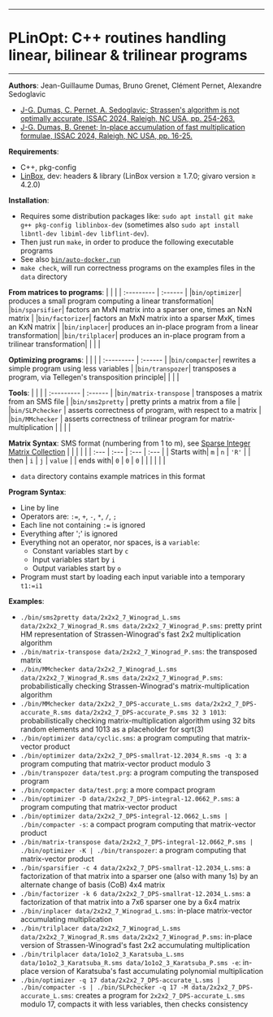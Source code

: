 --------------------------------------------------------------------------------
# PLinOpt: C++ routines handling linear, bilinear & trilinear programs
--------------------------------------------------------------------------------

**Authors**:  Jean-Guillaume Dumas, Bruno Grenet, Clément Pernet, Alexandre Sedoglavic
- [ J-G. Dumas, C. Pernet, A. Sedoglavic; Strassen's algorithm is not optimally accurate, ISSAC 2024, Raleigh, NC USA, pp. 254-263.](https://hal.science/hal-04441653)
- [ J-G. Dumas, B. Grenet; In-place accumulation of fast multiplication formulae, ISSAC 2024, Raleigh, NC USA, pp. 16-25.](https://hal.science/hal-04167499)



**Requirements**:
- C++, pkg-config
- [LinBox](https://linalg.org/), dev: headers & library (LinBox version ≥ 1.7.0; givaro version ≥ 4.2.0)




**Installation**:
- Requires some distribution packages like:
           `sudo apt install git make g++ pkg-config liblinbox-dev`
           (sometimes also `sudo apt install libntl-dev libiml-dev libflint-dev`).
- Then just run `make`, in order to produce the following executable programs
- See also [`bin/auto-docker.run`](https://github.com/jgdumas/plinopt/blob/main/bin/auto-docker.run)
- `make check`, will run correctness programs on the examples files in the `data` directory


**From matrices to programs**:
|  |  |
| :--------- | :------ |
|`bin/optimizer`| produces a small program computing a linear transformation|
|`bin/sparsifier`| factors an MxN matrix into a sparser one, times an NxN matrix |
|`bin/factorizer`| factors an MxN matrix into a sparser MxK, times an KxN matrix |
|`bin/inplacer`| produces an in-place program from a linear transformation|
|`bin/trilplacer`| produces an in-place program from a trilinear transformation|
|  |  |



**Optimizing programs**:
|  |  |
| :--------- | :------ |
|`bin/compacter`| rewrites a simple program using less variables |
|`bin/transpozer`| transposes a program, via Tellegen's transposition principle|
|  |  |



**Tools**:
|  |  |
| :--------- | :------ |
|`bin/matrix-transpose` | transposes a matrix from an SMS file |
|`bin/sms2pretty` | pretty prints a matrix from a file |
|`bin/SLPchecker` | asserts correctness of program, with respect to a matrix |
|`bin/MMchecker` | asserts correctness of trilinear program for matrix-multiplication |
|  |  |



**Matrix Syntax**: SMS format (numbering from 1 to m), see [Sparse Integer Matrix Collection](https://hpac.imag.fr)
|  |  |  |  |
| :--- | :--- | :--- | :--- |
| Starts with| `m` | `n` | `'R'` |
| then | `i` | `j` | `value` |
| ends with| `0` | `0` | `0` |
|  |  |  |  |
- `data` directory contains example matrices in this format




**Program Syntax**:
- Line by line
- Operators are: `:=`, `+`, `-`, `*`, `/`, `;`
- Each line not containing `:=` is ignored
- Everything after ';' is ignored
- Everything not an operator, nor spaces, is a `variable`:
	- Constant variables start by `c`
	- Input variables start by `i`
	- Output variables start by `o`
- Program must start by loading each input variable into a temporary `t1:=i1`


**Examples**:
- `./bin/sms2pretty data/2x2x2_7_Winograd_L.sms data/2x2x2_7_Winograd_R.sms data/2x2x2_7_Winograd_P.sms`: pretty print HM representation of Strassen-Winograd's fast 2x2 multiplication algorithm
- `./bin/matrix-transpose data/2x2x2_7_Winograd_P.sms`: the transposed matrix
- `./bin/MMchecker data/2x2x2_7_Winograd_L.sms data/2x2x2_7_Winograd_R.sms data/2x2x2_7_Winograd_P.sms`: probabilistically checking Strassen-Winograd's matrix-multiplication algorithm
- `./bin/MMchecker data/2x2x2_7_DPS-accurate_L.sms data/2x2x2_7_DPS-accurate_R.sms data/2x2x2_7_DPS-accurate_P.sms 32 3 1013`: probabilistically checking matrix-multiplication algorithm using 32 bits random elements and 1013 as a placeholder for sqrt(3)
- `./bin/optimizer data/cyclic.sms`: a program computing that matrix-vector product
- `./bin/optimizer data/2x2x2_7_DPS-smallrat-12.2034_R.sms -q 3`: a program computing that matrix-vector product modulo 3
- `./bin/transpozer data/test.prg`: a program computing the transposed program
- `./bin/compacter data/test.prg`: a more compact program
- `./bin/optimizer -D data/2x2x2_7_DPS-integral-12.0662_P.sms`: a program computing that matrix-vector product
- `./bin/optimizer data/2x2x2_7_DPS-integral-12.0662_L.sms | ./bin/compacter -s`: a compact program computing that matrix-vector product
- `./bin/matrix-transpose data/2x2x2_7_DPS-integral-12.0662_P.sms | ./bin/optimizer -K | ./bin/transpozer`: a program computing that matrix-vector product
- `./bin/sparsifier -c 4 data/2x2x2_7_DPS-smallrat-12.2034_L.sms`: a factorization of that matrix into a sparser one (also with many 1s) by an alternate change of basis (CoB) 4x4 matrix
- `./bin/factorizer -k 6 data/2x2x2_7_DPS-smallrat-12.2034_L.sms`: a factorization of that matrix into a 7x6 sparser one by a 6x4 matrix
- `./bin/inplacer data/2x2x2_7_Winograd_L.sms`: in-place matrix-vector accumulating multiplication
- `./bin/trilplacer data/2x2x2_7_Winograd_L.sms data/2x2x2_7_Winograd_R.sms data/2x2x2_7_Winograd_P.sms`: in-place version of Strassen-Winograd's fast 2x2 accumulating multiplication
- `./bin/trilplacer data/1o1o2_3_Karatsuba_L.sms data/1o1o2_3_Karatsuba_R.sms data/1o1o2_3_Karatsuba_P.sms -e`: in-place version of Karatsuba's fast accumulating polynomial multiplication
- `./bin/optimizer -q 17 data/2x2x2_7_DPS-accurate_L.sms | ./bin/compacter -s | ./bin/SLPchecker -q 17 -M data/2x2x2_7_DPS-accurate_L.sms`: creates a program for `2x2x2_7_DPS-accurate_L.sms` modulo 17, compacts it with less variables, then checks consistency
